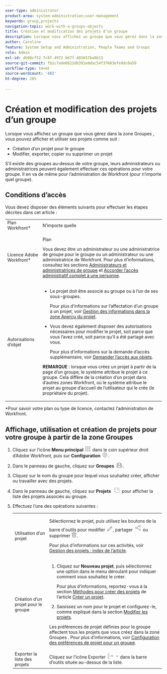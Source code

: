 ```yaml
---
user-type: administrator
product-area: system-administration;user-management
keywords: group,projects
navigation-topic: work-with-a-groups-objects
title: Création et modification des projets d’un groupe
description: Lorsque vous affichez un groupe que vous gérez dans la zone Groupes , vous pouvez créer, modifier l’exportation, copier et supprimer les projets du groupe.
author: Caroline
feature: System Setup and Administration, People Teams and Groups
role: Admin
exl-id: db90cf52-7c8f-4972-b67f-401657ba9b13
source-git-commit: fb1c7ade6622db391e0dac54f37603efe9dc0a58
workflow-type: tm+mt
source-wordcount: '482'
ht-degree: 26%

---
```


# Création et modification des projets d’un groupe

Lorsque vous affichez un groupe que vous gérez dans la zone Groupes , vous pouvez afficher et utiliser ses projets comme suit :

* Création d’un projet pour le groupe
* Modifier, exporter, copier ou supprimer un projet

S’il existe des groupes au-dessus de votre groupe, leurs administrateurs ou administratrices peuvent également effectuer ces opérations pour votre groupe. Il en va de même pour l’administration de Workfront (pour n’importe quel groupe).

## Conditions d’accès

Vous devez disposer des éléments suivants pour effectuer les étapes décrites dans cet article :

<table style="table-layout:auto"> 
 <col> 
 <col> 
 <tbody> 
  <tr> 
   <td >Plan Workfront</a>*</td> 
   <td>N’importe quelle</td> 
  </tr> 
  <tr> 
   <td>Licence Adobe Workfront</a>*</td> 
   <td> <p>Plan </p> <p>Vous devez être un administrateur ou une administratrice de groupe pour le groupe ou un administrateur ou une administratrice de Workfront. Pour plus d’informations, consultez les sections <a href="../../../administration-and-setup/manage-groups/group-roles/group-administrators.md" class="MCXref xref">Administrateurs et administratrices de groupe</a> et <a href="../../../administration-and-setup/add-users/configure-and-grant-access/grant-a-user-full-administrative-access.md" class="MCXref xref">Accorder l’accès administratif complet à une personne</a>.</p> </td> 
  </tr> 
  <tr> 
   <td role="rowheader">Autorisations d’objet</td> 
   <td> 
    <ul> 
     <li> <p>Le projet doit être associé au groupe ou à l’un de ses sous-groupes. </p> <p>Pour plus d’informations sur l’affectation d’un groupe à un projet, voir <a href="../../../manage-work/projects/manage-projects/understand-project-overview-area.md" class="MCXref xref">Gestion des informations dans la zone Aperçu du projet</a>.</p> </li> 
     <li> <p>Vous devez également disposer des autorisations nécessaires pour modifier le projet, soit parce que vous l’avez créé, soit parce qu’il a été partagé avec vous.</p> <p>Pour plus d’informations sur la demande d’accès supplémentaire, voir <a href="../../../workfront-basics/grant-and-request-access-to-objects/request-access.md" class="MCXref xref">Demander l’accès aux objets</a>.</p> </li> 
    </ul> <p><b>REMARQUE</b> : lorsque vous créez un projet à partir de la page d’un groupe, le système attribue le projet à ce groupe. Cela diffère de la création d’un projet dans d’autres zones Workfront, où le système attribue le projet au groupe d’accueil de l’utilisateur qui le crée (le propriétaire du projet).</p> </td> 
  </tr> 
 </tbody> 
</table>

&#42;Pour savoir votre plan ou type de licence, contactez l’administration de Workfront.

## Affichage, utilisation et création de projets pour votre groupe à partir de la zone Groupes

1. Cliquez sur l’icône **Menu principal** ![](assets/main-menu-icon.png) dans le coin supérieur droit d’Adobe Workfront, puis sur **Configuration** ![](assets/gear-icon-settings.png).

1. Dans le panneau de gauche, cliquez sur **Groupes** ![](assets/groups-icon.png).

1. Cliquez sur le nom du groupe pour lequel vous souhaitez créer, afficher ou travailler avec des projets.
1. Dans le panneau de gauche, cliquez sur **Projets** ![](assets/projects-in-main-menu.png) pour afficher la liste des projets associés au groupe.

1. Effectuez l’une des opérations suivantes :

   <table style="table-layout:auto"> 
    <col> 
    <col> 
    <tbody> 
     <tr> 
      <td role="rowheader"> <p>Utilisation d’un projet</p> </td> 
      <td> <p>Sélectionnez le projet, puis utilisez les boutons de la barre d'outils pour modifier <img src="assets/edit-icon.png">, partager <img src="assets/share-icon.png"> ou supprimer <img src="assets/delete.png">.</p> <p>Pour plus d’informations sur ces activités, voir <a href="../../../manage-work/projects/manage-projects/manage-projects-overview.md" class="MCXref xref">Gestion des projets : index de l’article</a>.</p> </td> 
     </tr> 
     <tr> 
      <td role="rowheader"> <p>Création d’un projet pour le groupe</p> </td> 
      <td> 
       <ol> 
        <li value="1"> <p>Cliquez sur <strong>Nouveau projet</strong>, puis sélectionnez une option dans le menu déroulant pour indiquer comment vous souhaitez le créer. </p> <p>Pour plus d’informations, reportez-vous à la section <a href="../../../manage-work/projects/create-projects/create-project.md#ways-to-create-projects" class="MCXref xref">Méthodes pour créer des projets</a> de l’article <a href="../../../manage-work/projects/create-projects/create-project.md" class="MCXref xref">Créer un projet</a>.</p> </li> 
        <li value="2">Saisissez un nom pour le projet et configurez-le, comme expliqué dans la section <a href="../../../manage-work/projects/manage-projects/edit-projects.md" class="MCXref xref">Modifier les projets</a>.</li> 
       </ol> <p> Les préférences de projet définies pour le groupe affectent tous les projets que vous créez dans la zone Groupes . Pour plus d’informations, voir <a href="../../../administration-and-setup/manage-groups/create-and-manage-groups/configure-project-preferences-group.md" class="MCXref xref">Configuration des préférences de projet pour un groupe</a>.</p> </td> 
     </tr> 
     <tr> 
      <td role="rowheader">Exporter la liste des projets</td> 
      <td>Cliquez sur l’icône Exporter <img src="assets/export.png"> dans la barre d’outils située au-dessus de la liste.</td> 
     </tr> 
    </tbody> 
   </table>
